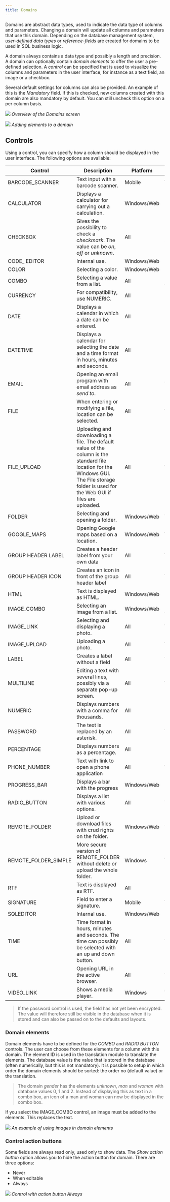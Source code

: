 ```yaml
---
title: Domains
---
```


Domains are abstract data types, used to indicate the data type of columns and parameters. Changing a domain will update all columns and parameters that use this domain. Depending on the database management system, *user-defined data types* or *reference-fields* are created for domains to be used in SQL business logic. 

A domain always contains a data type and possibly a length and precision. A domain can optionally contain *domain elements* to offer the user a pre-defined selection. A *control* can be specified that is used to visualize the columns and parameters in the user interface, for instance as a text field, an image or a checkbox.

Several default settings for columns can also be provided. An example of this is the *Mandatory* field. If this is checked, new columns created with this domain are also mandatory by default. You can still uncheck this option on a per column basis.

![](assets/sf/domains_2.png)
*Overview of the Domains screen*

![](assets/sf/image86.png)
*Adding elements to a domain*

## Controls

Using a control, you can specify how a column should be displayed in the user interface. The following options are available:

| Control              | Description                                                  | Platform    | SQL                    | ORACLE                | DB2                   |
| -------------------- | ------------------------------------------------------------ | ----------- | ---------------------- | --------------------- | --------------------- |
| BARCODE_SCANNER      | Text input with a barcode scanner.                           | Mobile      | VARCHAR                | VARCHAR2              | VARCHAR               |
| CALCULATOR           | Displays a calculator for carrying   out a calculation.      | Windows/Web | INT, NUMERIC           | INT, NUMERIC          | INT, NUMERIC          |
| CHECKBOX             | Gives the possibility to check a   *checkmark*. The value can be *on*, *off* or *unknown*. | All         | BIT, TINYINT, SMALLINT | SMALLINT              | SMALLINT              |
| CODE_ EDITOR         | Internal use.                                                | Windows/Web |                        |                       |                       |
| COLOR                | Selecting a color.                                           | Windows/Web | INT                    | INT                   | INT                   |
| COMBO                | Selecting a value from a   list.                             | All         | Depending on elements  | Depending on elements | Depending on elements |
| CURRENCY             | For compatibility, use   NUMERIC.                            | All         | NUMERIC                | NUMERIC               | NUMERIC               |
| DATE                 | Displays a calendar in which a   date can be entered.        | All         | DATE, DATETIME         | DATE, TIMESTAMP       | DATE, TIMESTAMP       |
| DATETIME             | Displays a calendar for selecting   the date and a time format in hours, minutes and seconds. | All         | DATETIME               | TIMESTAMP             | TIMESTAMP             |
| EMAIL                | Opening an email program with   email address as *send to*.  | All         | VARCHAR                | VARCHAR2              | VARCHAR               |
| FILE                 | When entering or modifying a file,   location can be selected. | All         | VARCHAR                | VARCHAR2              | VARCHAR               |
| FILE_UPLOAD          | Uploading and downloading a file.   The default value of the column is the standard file location for the Windows   GUI. The File storage folder is used for the Web GUI if files are uploaded. | All         | VARCHAR                | VARCHAR2              | VARCHAR               |
| FOLDER               | Selecting and opening a   folder.                            | Windows/Web | VARCHAR                | VARCHAR2              | VARCHAR               |
| GOOGLE_MAPS          | Opening Google maps based on a   location.                   | Windows/Web | VARCHAR                | VARCHAR2              | VARCHAR               |
| GROUP HEADER LABEL   | Creates a header label from your   own data                  | All         | VARCHAR                | VARCHAR2              | VARCHAR               |
| GROUP HEADER ICON    | Creates an icon in front of the   group header label         | All         | VARCHAR                | VARCHAR2              | VARCHAR               |
| HTML                 | Text is displayed as HTML.                                   | Windows/Web | NVARCHAR               | NVARCHAR2/NCLOB       | VARGRAPHIC/DBCLOB     |
| IMAGE_COMBO          | Selecting an image from a   list.                            | Windows/Web | Depending on elements  | Depending on elements | Depending on elements |
| IMAGE_LINK           | Selecting and displaying a   photo.                          | All         | VARCHAR                | VARCHAR2              | VARCHAR               |
| IMAGE_UPLOAD         | Uploading a photo.                                           | All         | VARCHAR                | VARCHAR2              | VARCHAR               |
| LABEL                | Creates a label without a   field                            | All         | VARCHAR                | VARCHAR2              | VARCHAR               |
| MULTILINE            | Editing a text with several lines,   possibly via a separate pop-up screen. | All         | VARCHAR                | VARCHAR2              | VARCHAR               |
| NUMERIC              | Displays numbers with a comma for   thousands.               | All         | NUMERIC                | NUMERIC               | NUMERIC               |
| PASSWORD             | The text is replaced by an   asterisk.                       | All         | VARCHAR                | VARCHAR2              | VARCHAR               |
| PERCENTAGE           | Displays numbers as a   percentage.                          | All         | INT                    | INT                   | INT                   |
| PHONE_NUMBER         | Text with link to open a phone application                   | All         | VARCHAR                | VARCHAR2              | VARCHAR               |
| PROGRESS_BAR         | Displays a bar with the progress                             | Windows/Web | INT                    | INT                   | INT                   |
| RADIO_BUTTON         | Displays a list with various   options.                      | All         | TINYINT                | SMALLINT              | SMALLINT              |
| REMOTE_FOLDER        | Upload or download files with crud rights on the folder.     | Windows/Web | VARCHAR                | VARCHAR2              | VARCHAR               |
| REMOTE_FOLDER_SIMPLE | More secure version of REMOTE_FOLDER without delete or upload the whole   folder. | Windows     | VARCHAR                | VARCHAR2              | VARCHAR               |
| RTF                  | Text is displayed as RTF.                                    | All         | NVARCHAR_MAX           | NVARCHAR2             | VARCHAR               |
| SIGNATURE            | Field to enter a signature.                                  | Mobile      | VARCHAR                | VARCHAR2              | VARCHAR               |
| SQLEDITOR            | Internal use.                                                | Windows/Web |                        |                       |                       |
| TIME                 | Time format in hours, minutes and   seconds. The time can possibly be selected with an up and down   button. | All         | TIME                   | TIMESTAMP             | TIME                  |
| URL                  | Opening URL in the active   browser.                         | All         | VARCHAR                | VARCHAR2              | VARCHAR               |
| VIDEO_LINK           | Shows a media player.                                        | Windows     | VARCHAR                | VARCHAR2              | VARCHAR               |

> If the password control is used, the field has not yet been encrypted. The value will therefore still be visible in the database when it is stored and can also be passed on to the defaults and layouts.

### Domain elements

Domain elements have to be defined for the *COMBO* and *RADIO BUTTON* controls. The user can choose from these elements for a column with this domain. The element ID is used in the translation module to translate the elements. The database value is the value that is stored in the database (often numerically, but this is not mandatory). It is possible to setup in which order the domain elements should be sorted: the order no (default value) or the translation.

> The domain *gender* has the elements *unknown*, *man* and *woman* with database values 0, 1 and 2. Instead of displaying this as text in a combo box, an icon of a man and woman can now be displayed in the combo box.

If you select the IMAGE_COMBO control, an image must be added to the elements. This replaces the text.

![](assets/sf/image189.png)
*An example of using images in domain elements*

### Control action buttons

Some fields are always read only, used only to show data. The *Show action button* option allows you to hide the action button for domain. There are three options:

- Never
- When editable
- Always

![](assets/sf/image87.png)
*Control with action button Always*
